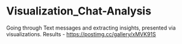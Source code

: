 # Visualization_Chat-Analysis
Going through Text messages and extracting insights, presented via visualizations. 
Results - https://postimg.cc/gallery/xMVK91S
